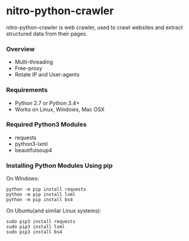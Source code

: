 nitro-python-crawler
====================
nitro-python-crawler is web crawler, used to crawl websites and extract structured data from their pages.

### Overview

* Multi-threading 
* Free-proxy
* Rotate IP and User-agents


### Requirements

* Python 2.7 or Python 3.4+
* Works on Linux, Windows, Mac OSX


### Required Python3 Modules

* requests
* python3-lxml
* beautifulsoup4

### Installing Python Modules Using pip

On Windows:

    python -m pip install requests
    python -m pip install lxml
    python -m pip install bs4

On Ubuntu(and similar Linux systems):

    sudo pip3 install requests
    sudo pip3 install lxml
    sudo pip3 install bs4




